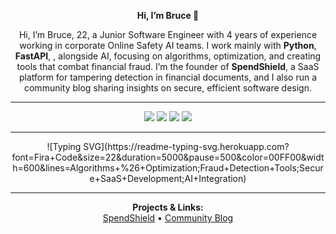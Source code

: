 <p align="center">
  <strong>Hi, I’m Bruce 👋</strong>
</p>

<p align="center">
Hi, I’m Bruce, 22, a Junior Software Engineer with 4 years of experience working in corporate Online Safety AI teams. I work mainly with <strong>Python</strong>, <strong>FastAPI</strong>, <strongSQL/Databases</strong>, alongside AI, focusing on algorithms, optimization, and creating tools that combat financial fraud. I’m the founder of <strong>SpendShield</strong>, a SaaS platform for tampering detection in financial documents, and I also run a community blog sharing insights on secure, efficient software design.
</p>

---

<p align="center">
  <!-- Tech Badges -->
  <img src="https://img.shields.io/badge/Python-3776AB?style=for-the-badge&logo=python&logoColor=white">
  <img src="https://img.shields.io/badge/FastAPI-005571?style=for-the-badge&logo=fastapi">
  <img src="https://img.shields.io/badge/SQL-003B57?style=for-the-badge&logo=postgresql&logoColor=white">
  <img src="https://img.shields.io/badge/AI-FF6F00?style=for-the-badge&logo=tensorflow&logoColor=white">
</p>

---

<p align="center">
  <!-- Animated typing for highlights -->
  ![Typing SVG](https://readme-typing-svg.herokuapp.com?font=Fira+Code&size=22&duration=5000&pause=500&color=00FF00&width=600&lines=Algorithms+%26+Optimization;Fraud+Detection+Tools;Secure+SaaS+Development;AI+Integration)
</p>

---

<p align="center">
  <strong>Projects & Links:</strong><br>
  <a href="link-to-spendshield">SpendShield</a> • 
  <a href="link-to-blog">Community Blog</a>
</p>
